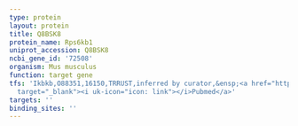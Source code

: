 ```yaml
---
type: protein
layout: protein
title: Q8BSK8
protein_name: Rps6kb1
uniprot_accession: Q8BSK8
ncbi_gene_id: '72508'
organism: Mus musculus
function: target gene
tfs: 'Ikbkb,O88351,16150,TRRUST,inferred by curator,&ensp;<a href="https://www.ncbi.nlm.nih.gov/pubmed/?term=19433583%5Buid%5D"
  target="_blank"><i uk-icon="icon: link"></i>Pubmed</a>'
targets: ''
binding_sites: ''
---
```

